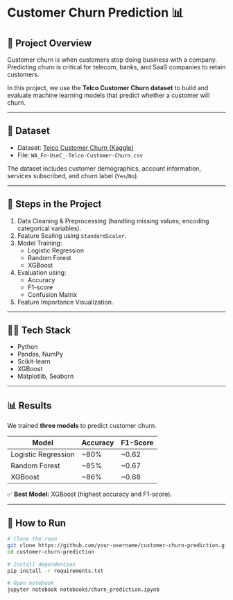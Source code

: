 # Customer Churn Prediction 📊

## 📌 Project Overview
Customer churn is when customers stop doing business with a company.  
Predicting churn is critical for telecom, banks, and SaaS companies to retain customers.  

In this project, we use the **Telco Customer Churn dataset** to build and evaluate machine learning models that predict whether a customer will churn.

---

## 📂 Dataset
- Dataset: [Telco Customer Churn (Kaggle)](https://www.kaggle.com/datasets/blastchar/telco-customer-churn)  
- File: `WA_Fn-UseC_-Telco-Customer-Churn.csv`  

The dataset includes customer demographics, account information, services subscribed, and churn label (`Yes`/`No`).

---

## 🔧 Steps in the Project
1. Data Cleaning & Preprocessing (handling missing values, encoding categorical variables).  
2. Feature Scaling using `StandardScaler`.  
3. Model Training:
   - Logistic Regression  
   - Random Forest  
   - XGBoost  
4. Evaluation using:
   - Accuracy  
   - F1-score  
   - Confusion Matrix  
5. Feature Importance Visualization.

---

## 🧑‍💻 Tech Stack
- Python  
- Pandas, NumPy  
- Scikit-learn  
- XGBoost  
- Matplotlib, Seaborn  

---

## 📊 Results

We trained **three models** to predict customer churn.  

| Model                | Accuracy | F1-Score |
|-----------------------|----------|----------|
| Logistic Regression  | ~80%     | ~0.62    |
| Random Forest        | ~85%     | ~0.67    |
| XGBoost              | ~86%     | ~0.68    |

✅ **Best Model:** XGBoost (highest accuracy and F1-score).  

---

## 🚀 How to Run

```bash
# Clone the repo
git clone https://github.com/your-username/customer-churn-prediction.git
cd customer-churn-prediction

# Install dependencies
pip install -r requirements.txt

# Open notebook
jupyter notebook notebooks/churn_prediction.ipynb
